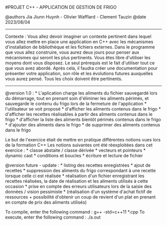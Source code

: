 #PROJET C++ - APPLICATION DE GESTION DE FRIGO

 @authors  Jia Jiunn Huynh - Olivier Wafflard - Clement Tauzin
 @date 2023/08/04

********************************************************
Contexte :
Vous allez devoir imaginer un contexte pertinent dans lequel vous allez mettre en place une application en C++ avec les mécanismes d'installation de bibliothèque et les fichiers externes. Dans le programme que vous allez construire, vous aurez deux jours pour penser aux mécanismes qui seront les plus pertinents. Vous êtes libre d'utiliser les moyens dont vous disposez. Le seul prérequis est le fait d'utiliser tout ce que vous avez abordé. Après cela, il faudra créer une documentation pour présenter votre application, son rôle et les évolutions futures auxquelles vous aurez pensé. Tous les choix doivent être pertinents.

*********************************************************

 @version 1.0 :
        * L'aplication charge les aliments du fichier sauvegardé lors du démarrage, tout en prenant soin d'éliminer les aliments périmés, et sauvegarde le contenu du frigo lors de la fermeture de l'application
        * l'utilisateur se voit proposé 
                    * d'afficher les aliments contenus dans le frigo
                    * d'afficher les recettes réalisables à partir des aliments contenus dans le frigo
                    * d'afficher la liste des aliments bientôt périmés contenus dans le frigo
                    * d'ajouter des aliments dans le frigo
                    * de supprimer des aliments contenus dans le frigo

Le but de l'exercice était de mettre en pratique différentes notions vues lors de la formation C++
Les notions suivantes ont été réexploitées dans cet exercice :
    * classe abstaite / classe dérivée
    * vecteurs et pointeurs
    * dynamic cast
    * conditions et boucles
    * écriture et lecture de fichier

@version future - update :
        * listing des recettes enregistrées
        * ajout de recettes
        * suppression des aliments du frigo correspondant à une recette lorsque celle ci est réalisée
        * réalisation d'un fichier enregistrant les recettes réalisées, la date de réalisation et les aliments utilisés à cette occasion
        * prise en compte des erreurs utilisateurs lors de la saisie des données / vision pessimiste
        * (réalisation d'un système d'achat fictif de ressources + possibilité d'obtenir un coup de revient d'un plat en prenant en compte de prix des aliments utilisés)

 
  To compile, enter the following command : g++ -std=c++11 *.cpp
  To execute, enter the following command : ./a.out 